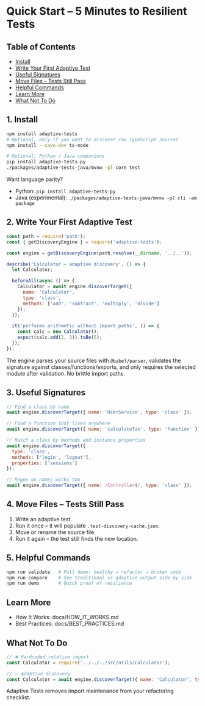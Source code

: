 # Quick Start – 5 Minutes to Resilient Tests

## Table of Contents

- [Install](#1-install)
- [Write Your First Adaptive Test](#2-write-your-first-adaptive-test)
- [Useful Signatures](#3-useful-signatures)
- [Move Files – Tests Still Pass](#4-move-files--tests-still-pass)
- [Helpful Commands](#5-helpful-commands)
- [Learn More](#learn-more)
- [What Not To Do](#what-not-to-do)

## 1. Install

```bash
npm install adaptive-tests
# Optional, only if you want to discover raw TypeScript sources
npm install --save-dev ts-node

# Optional: Python / Java companions
pip install adaptive-tests-py
./packages/adaptive-tests-java/mvnw -pl core test
```

Want language parity?

- Python: `pip install adaptive-tests-py`
- Java (experimental): `./packages/adaptive-tests-java/mvnw -pl cli -am package`

## 2. Write Your First Adaptive Test

```javascript
const path = require('path');
const { getDiscoveryEngine } = require('adaptive-tests');

const engine = getDiscoveryEngine(path.resolve(__dirname, '../..'));

describe('Calculator – adaptive discovery', () => {
  let Calculator;

  beforeAll(async () => {
    Calculator = await engine.discoverTarget({
      name: 'Calculator',
      type: 'class',
      methods: ['add', 'subtract', 'multiply', 'divide']
    });
  });

  it('performs arithmetic without import paths', () => {
    const calc = new Calculator();
    expect(calc.add(2, 3)).toBe(5);
  });
});
```

The engine parses your source files with `@babel/parser`, validates the
signature against classes/functions/exports, and only requires the selected
module after validation. No brittle import paths.

## 3. Useful Signatures

```javascript
// Find a class by name
await engine.discoverTarget({ name: 'UserService', type: 'class' });

// Find a function that lives anywhere
await engine.discoverTarget({ name: 'calculateTax', type: 'function' });

// Match a class by methods and instance properties
await engine.discoverTarget({
  type: 'class',
  methods: ['login', 'logout'],
  properties: ['sessions']
});

// Regex on names works too
await engine.discoverTarget({ name: /Controller$/, type: 'class' });
```

## 4. Move Files – Tests Still Pass

1. Write an adaptive test.
2. Run it once – it will populate `.test-discovery-cache.json`.
3. Move or rename the source file.
4. Run it again – the test still finds the new location.

## 5. Helpful Commands

```bash
npm run validate   # Full demo: healthy → refactor → broken code
npm run compare    # See traditional vs adaptive output side by side
npm run demo       # Quick proof of resilience
```

## Learn More

- How It Works: docs/HOW_IT_WORKS.md
- Best Practices: docs/BEST_PRACTICES.md

## What Not To Do

```javascript
// ❌ Hardcoded relative import
const Calculator = require('../../../src/utils/Calculator');

// ✅ Adaptive discovery
const Calculator = await engine.discoverTarget({ name: 'Calculator', type: 'class' });
```

Adaptive Tests removes import maintenance from your refactoring checklist.

